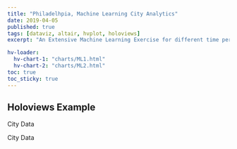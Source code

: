 ```yaml
---
title: "Philadelhpia, Machine Learning City Analytics"
date: 2019-04-05
published: true
tags: [dataviz, altair, hvplot, holoviews]
excerpt: "An Extensive Machine Learning Exercise for different time periods as well as different price brackets."

hv-loader:
  hv-chart-1: "charts/ML1.html"
  hv-chart-2: "charts/ML2.html"
toc: true
toc_sticky: true
---
```


## Holoviews Example

City Data
<div id="hv-chart-1"></div>

City Data
<div id="hv-chart-2"></div>


